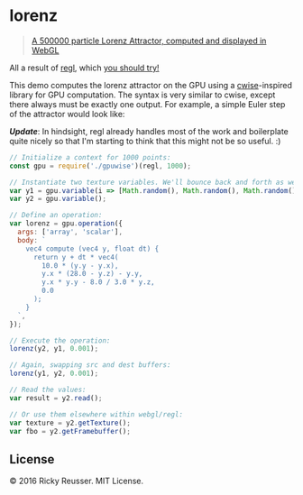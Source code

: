 # lorenz

> [A 500000 particle Lorenz Attractor, computed and displayed in WebGL](http://rickyreusser.com/demos/lorenz/)

All a result of [regl](https://github.com/regl-project/regl), which [you should try!](http://rickyreusser.com/2016/12/07/from-nothing-to-something-in-webgl/)

This demo computes the lorenz attractor on the GPU using a [cwise](https://github.com/scijs/cwise)-inspired library for GPU computation. The syntax is very similar to cwise, except there always must be exactly one output. For example, a simple Euler step of the attractor would look like:


***Update***: In hindsight, regl already handles most of the work and boilerplate quite nicely so that I'm starting to think that this might not be so useful. :)

```javascript
// Initialize a context for 1000 points:
const gpu = require('./gpuwise')(regl, 1000);

// Instantiate two texture variables. We'll bounce back and forth as we update:
var y1 = gpu.variable(i => [Math.random(), Math.random(), Math.random(), 1]);
var y2 = gpu.variable();

// Define an operation:
var lorenz = gpu.operation({
  args: ['array', 'scalar'],
  body: `
    vec4 compute (vec4 y, float dt) {
      return y + dt * vec4(
        10.0 * (y.y - y.x),
        y.x * (28.0 - y.z) - y.y,
        y.x * y.y - 8.0 / 3.0 * y.z,
        0.0
      );
    }
  `,
});

// Execute the operation:
lorenz(y2, y1, 0.001);

// Again, swapping src and dest buffers:
lorenz(y1, y2, 0.001);

// Read the values:
var result = y2.read();

// Or use them elsewhere within webgl/regl:
var texture = y2.getTexture();
var fbo = y2.getFramebuffer();
```

## License
&copy; 2016 Ricky Reusser. MIT License.

